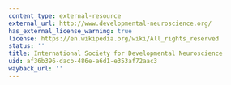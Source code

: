 ```yaml
---
content_type: external-resource
external_url: http://www.developmental-neuroscience.org/
has_external_license_warning: true
license: https://en.wikipedia.org/wiki/All_rights_reserved
status: ''
title: International Society for Developmental Neuroscience
uid: af36b396-dacb-486e-a6d1-e353af72aac3
wayback_url: ''
---
```

